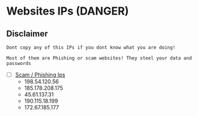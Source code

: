 # Websites IPs (DANGER)

## Disclaimer
```
Dont copy any of this IPs if you dont know what you are doing!

Most of them are Phishing or scam websites! They steel your data and passwords
```

- [ ] [Scam / Phishing Ips](https://github.com/NeikiDev/NeikiAnalytics/tree/main/results)
    - 198.54.120.56
    - 185.178.208.175
    - 45.61.137.31
    - 190.115.18.199
    - 172.67.185.177